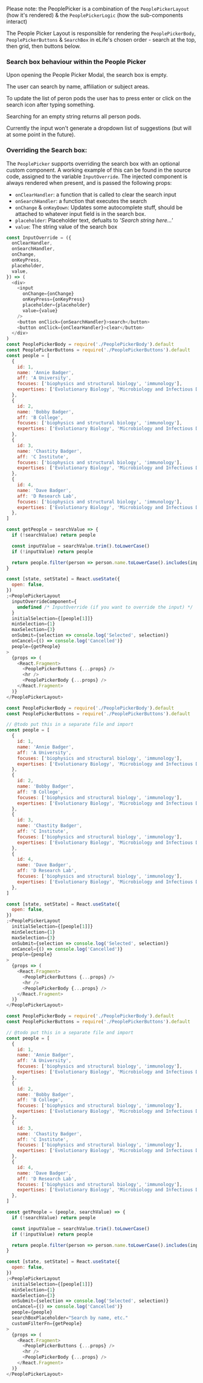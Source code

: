 Please note: the PeoplePicker is a combination of the `PeoplePickerLayout` (how it's rendered) & the `PeoplePickerLogic` (how the sub-components interact)

The People Picker Layout is responsible for rendering the `PeoplePickerBody`, `PeoplePickerButtons` & `SearchBox` in eLife's chosen order - search at the top, then grid, then buttons below.

### Search box behaviour within the People Picker

Upon opening the People Picker Modal, the search box is empty.

The user can search by name, affiliation or subject areas.

To update the list of peron pods the user has to press enter or click on the search icon after typing something.

Searching for an empty string returns all person pods.

Currently the input won't generate a dropdown list of suggestions (but will at some point in the future).

### Overriding the Search box:

The `PeoplePicker` supports overriding the search box with an optional custom component. A working example of this can be found in the source code, assigned to the variable `InputOverride`. The injected
component is always rendered when present, and is passed the following props:

- `onClearHandler`: a function that is called to clear the search input
- `onSearchHandler`: a function that executes the search
- `onChange` & `onKeyDown`: Updates some autocomplete stuff, should be attached to whatever input field is in the search box.
- `placeholder`: Placeholder text, defualts to _'Search string here...'_
- `value`: The string value of the search box

```js
const InputOverride = ({
  onClearHandler,
  onSearchHandler,
  onChange,
  onKeyPress,
  placeholder,
  value,
}) => (
  <div>
    <input
      onChange={onChange}
      onKeyPress={onKeyPress}
      placeholder={placeholder}
      value={value}
    />
    <button onClick={onSearchHandler}>search</button>
    <button onClick={onClearHandler}>clear</button>
  </div>
)
const PeoplePickerBody = require('./PeoplePickerBody').default
const PeoplePickerButtons = require('./PeoplePickerButtons').default
const people = [
  {
    id: 1,
    name: 'Annie Badger',
    aff: 'A University',
    focuses: ['biophysics and structural biology', 'immunology'],
    expertises: ['Evolutionary Biology', 'Microbiology and Infectious Disease'],
  },
  {
    id: 2,
    name: 'Bobby Badger',
    aff: 'B College',
    focuses: ['biophysics and structural biology', 'immunology'],
    expertises: ['Evolutionary Biology', 'Microbiology and Infectious Disease'],
  },
  {
    id: 3,
    name: 'Chastity Badger',
    aff: 'C Institute',
    focuses: ['biophysics and structural biology', 'immunology'],
    expertises: ['Evolutionary Biology', 'Microbiology and Infectious Disease'],
  },
  {
    id: 4,
    name: 'Dave Badger',
    aff: 'D Research Lab',
    focuses: ['biophysics and structural biology', 'immunology'],
    expertises: ['Evolutionary Biology', 'Microbiology and Infectious Disease'],
  },
]

const getPeople = searchValue => {
  if (!searchValue) return people

  const inputValue = searchValue.trim().toLowerCase()
  if (!inputValue) return people

  return people.filter(person => person.name.toLowerCase().includes(inputValue))
}

const [state, setState] = React.useState({
  open: false,
})
;<PeoplePickerLayout
  inputOverrideComponent={
    undefined /* InputOverride (if you want to override the input) */
  }
  initialSelection={[people[1]]}
  minSelection={1}
  maxSelection={3}
  onSubmit={selection => console.log('Selected', selection)}
  onCancel={() => console.log('Cancelled')}
  people={getPeople}
>
  {props => (
    <React.Fragment>
      <PeoplePickerButtons {...props} />
      <hr />
      <PeoplePickerBody {...props} />
    </React.Fragment>
  )}
</PeoplePickerLayout>
```

```js
const PeoplePickerBody = require('./PeoplePickerBody').default
const PeoplePickerButtons = require('./PeoplePickerButtons').default

// @todo put this in a separate file and import
const people = [
  {
    id: 1,
    name: 'Annie Badger',
    aff: 'A University',
    focuses: ['biophysics and structural biology', 'immunology'],
    expertises: ['Evolutionary Biology', 'Microbiology and Infectious Disease'],
  },
  {
    id: 2,
    name: 'Bobby Badger',
    aff: 'B College',
    focuses: ['biophysics and structural biology', 'immunology'],
    expertises: ['Evolutionary Biology', 'Microbiology and Infectious Disease'],
  },
  {
    id: 3,
    name: 'Chastity Badger',
    aff: 'C Institute',
    focuses: ['biophysics and structural biology', 'immunology'],
    expertises: ['Evolutionary Biology', 'Microbiology and Infectious Disease'],
  },
  {
    id: 4,
    name: 'Dave Badger',
    aff: 'D Research Lab',
    focuses: ['biophysics and structural biology', 'immunology'],
    expertises: ['Evolutionary Biology', 'Microbiology and Infectious Disease'],
  },
]

const [state, setState] = React.useState({
  open: false,
})
;<PeoplePickerLayout
  initialSelection={[people[1]]}
  minSelection={1}
  maxSelection={3}
  onSubmit={selection => console.log('Selected', selection)}
  onCancel={() => console.log('Cancelled')}
  people={people}
>
  {props => (
    <React.Fragment>
      <PeoplePickerButtons {...props} />
      <hr />
      <PeoplePickerBody {...props} />
    </React.Fragment>
  )}
</PeoplePickerLayout>
```

```js
const PeoplePickerBody = require('./PeoplePickerBody').default
const PeoplePickerButtons = require('./PeoplePickerButtons').default

// @todo put this in a separate file and import
const people = [
  {
    id: 1,
    name: 'Annie Badger',
    aff: 'A University',
    focuses: ['biophysics and structural biology', 'immunology'],
    expertises: ['Evolutionary Biology', 'Microbiology and Infectious Disease'],
  },
  {
    id: 2,
    name: 'Bobby Badger',
    aff: 'B College',
    focuses: ['biophysics and structural biology', 'immunology'],
    expertises: ['Evolutionary Biology', 'Microbiology and Infectious Disease'],
  },
  {
    id: 3,
    name: 'Chastity Badger',
    aff: 'C Institute',
    focuses: ['biophysics and structural biology', 'immunology'],
    expertises: ['Evolutionary Biology', 'Microbiology and Infectious Disease'],
  },
  {
    id: 4,
    name: 'Dave Badger',
    aff: 'D Research Lab',
    focuses: ['biophysics and structural biology', 'immunology'],
    expertises: ['Evolutionary Biology', 'Microbiology and Infectious Disease'],
  },
]

const getPeople = (people, searchValue) => {
  if (!searchValue) return people

  const inputValue = searchValue.trim().toLowerCase()
  if (!inputValue) return people

  return people.filter(person => person.name.toLowerCase().includes(inputValue))
}

const [state, setState] = React.useState({
  open: false,
})
;<PeoplePickerLayout
  initialSelection={[people[1]]}
  minSelection={1}
  maxSelection={3}
  onSubmit={selection => console.log('Selected', selection)}
  onCancel={() => console.log('Cancelled')}
  people={people}
  searchBoxPlaceholder="Search by name, etc."
  customFilterFn={getPeople}
>
  {props => (
    <React.Fragment>
      <PeoplePickerButtons {...props} />
      <hr />
      <PeoplePickerBody {...props} />
    </React.Fragment>
  )}
</PeoplePickerLayout>
```
